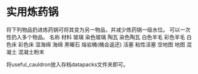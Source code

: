 # 实用炼药锅
将下列物品扔进炼药锅可将其变为另一物品，并减少炼药锅一级水位。
可以一次性扔入多个物品。
名称		材料
玻璃		染色玻璃
陶瓦		染色陶瓦
白色羊毛	彩色羊毛
白色床		彩色床
湿海绵		海绵
黑曜石		熔岩桶(桶会返还)
活塞		粘性活塞
空地图		地图
混凝土		混凝土粉末

将useful_cauldron放入存档datapacks文件夹即可。
